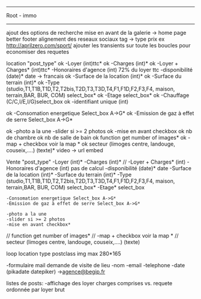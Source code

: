 -------------------
Root - immo

---------------------

ajout des options de recherche
mise en avant de la galerie -> home page
better footer
alignement des reseaux sociaux 
tag -> type  prix ex http://aprilzero.com/sport/
ajouter les transients sur toute les boucles pour economiser des requetes


location "post_type" 
ok	-Loyer (int)ttc*
ok	-Charges (int)*
ok	-Loyer + Charges* (int)ttc*
	-Honoraires d'agence  (int) 72% du loyer ttc
	-disponibilité (date)* date -> francais
ok	-Surface de la location (int)*
ok	-Surface du terrain (int)*
ok	-Type (studio,T1,T1B,T1D,T2,T2bis,T2D,T3,T3D,T4,F1,F1D,F2,F3,F4, maison, terrain,BAR, BUR, COM) select_box*
ok	-Etage select_box*
ok	-Chauffage (C/C,I/E,I/G)select_box
ok	-identifiant unique (int)

ok	-Consomation energetique Select_box A->G*
ok	-Emission de gaz à effet de serre Select_box A->G*
	
ok	-photo a la une 
	-slider si >= 2 photos
ok	-mise en avant checkbox
ok	nb de chambre 
ok	nb de salle de bain	
ok	function get number of images*
ok	-map + checkbox voir la map *
ok	secteur (limoges centre, landouge, couseix,....) (texte)*
	video -> url embed 


Vente "post_type"
	-Loyer (int)*
	-Charges (int)*
//	-Loyer + Charges* (int)
	-Honoraires d'agence  (int) pas de calcul
	-disponibilité (date)* date
	-Surface de la location (int)*
	-Surface du terrain (int)*
	-Type (studio,T1,T1B,T1D,T2,T2bis,T2D,T3,T3D,T4,F1,F1D,F2,F3,F4, maison, terrain,BAR, BUR, COM) select_box*
	-Etage* select_box

	-Consomation energetique Select_box A->G*
	-Emission de gaz à effet de serre Select_box A->G*
	
	-photo a la une 
	-slider si >= 2 photos
	-mise en avant checkbox*
//	function get number of images*
//	-map + checkbox voir la map *
//	secteur (limoges centre, landouge, couseix,....) (texte)


loop location 
	type postclass
	img max 280*165


-formulaire mail demande de visite de lieu
	-nom
	-email 
	-telephone
	-date 	(pikadate datepiker)
	->agence@begip.fr

listes de posts: 
-affichage des loyer charges comprises vs. requete ordonnée par loyer brut